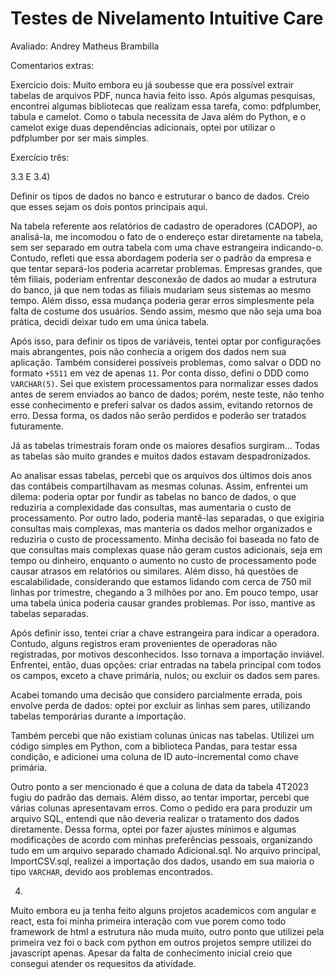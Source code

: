﻿# Testes de Nivelamento Intuitive Care

Avaliado: Andrey Matheus Brambilla

Comentarios extras:

Exercicio dois:
Muito embora eu já soubesse que era possível extrair tabelas de arquivos PDF, nunca havia feito isso. Após algumas pesquisas, 
encontrei algumas bibliotecas que realizam essa tarefa, como: pdfplumber, tabula e camelot. Como o tabula necessita
de Java além do Python, e o camelot exige duas dependências adicionais, optei por utilizar o pdfplumber por ser mais 
simples.

Exercício três:

3.3 E 3.4)

Definir os tipos de dados no banco e estruturar o banco de dados. Creio que esses sejam os dois pontos principais aqui.

Na tabela referente aos relatórios de cadastro de operadores (CADOP), ao analisá-la, me incomodou o fato de o endereço estar 
diretamente na tabela, sem ser separado em outra tabela com uma chave estrangeira indicando-o. Contudo, refleti que essa abordagem 
poderia ser o padrão da empresa e que tentar separá-los poderia acarretar problemas. Empresas grandes, que têm filiais, poderiam 
enfrentar desconexão de dados ao mudar a estrutura do banco, já que nem todas as filiais mudariam seus sistemas ao mesmo tempo. Além
disso, essa mudança poderia gerar erros simplesmente pela falta de costume dos usuários. Sendo assim, mesmo que não seja uma boa 
prática, decidi deixar tudo em uma única tabela.

Após isso, para definir os tipos de variáveis, tentei optar por configurações mais abrangentes, pois não conhecia a origem dos dados
nem sua aplicação. Também considerei possíveis problemas, como salvar o DDD no formato `+5511` em vez de apenas `11`. Por conta
disso, defini o DDD como `VARCHAR(5)`. Sei que existem processamentos para normalizar esses dados antes de serem enviados ao banco
de dados; porém, neste teste, não tenho esse conhecimento e preferi salvar os dados assim, evitando retornos de erro. Dessa forma,
os dados não serão perdidos e poderão ser tratados futuramente.

Já as tabelas trimestrais foram onde os maiores desafios surgiram... Todas as tabelas são muito grandes e muitos dados estavam 
despadronizados. 

Ao analisar essas tabelas, percebi que os arquivos dos últimos dois anos das contábeis compartilhavam as mesmas colunas. Assim, 
enfrentei um dilema: poderia optar por fundir as tabelas no banco de dados, o que reduziria a complexidade das consultas, mas aumentaria o custo de processamento. Por outro lado, poderia mantê-las separadas, o que exigiria consultas mais complexas, mas manteria os dados melhor organizados e reduziria o custo de processamento.
Minha decisão foi baseada no fato de que consultas mais complexas quase não geram custos adicionais, seja em tempo ou dinheiro, 
enquanto o aumento no custo de processamento pode causar atrasos em relatórios ou similares. Além disso, há questões de 
escalabilidade, considerando que estamos lidando com cerca de 750 mil linhas por trimestre, chegando a 3 milhões por ano. Em pouco
tempo, usar uma tabela única poderia causar grandes problemas. Por isso, mantive as tabelas separadas.

Após definir isso, tentei criar a chave estrangeira para indicar a operadora. Contudo, alguns registros eram provenientes de 
operadoras não registradas, por motivos desconhecidos. Isso tornava a importação inviável. Enfrentei, então, duas opções: criar 
entradas na tabela principal com todos os campos, exceto a chave primária, nulos; ou excluir os dados sem pares. 

Acabei tomando uma decisão que considero parcialmente errada, pois envolve perda de dados: optei por excluir as linhas sem pares, 
utilizando tabelas temporárias durante a importação.

Também percebi que não existiam colunas únicas nas tabelas. Utilizei um código simples em Python, com a biblioteca Pandas, para 
testar essa condição, e adicionei uma coluna de ID auto-incremental como chave primária.

Outro ponto a ser mencionado é que a coluna de data da tabela 4T2023 fugiu do padrão das demais. Além disso, ao tentar importar, 
percebi que várias colunas apresentavam erros. Como o pedido era para produzir um arquivo SQL, entendi que não deveria realizar o 
tratamento dos dados diretamente. Dessa forma, optei por fazer ajustes mínimos e algumas modificações de acordo com minhas 
preferências pessoais, organizando tudo em um arquivo separado chamado Adicional.sql. No arquivo principal, ImportCSV.sql, 
realizei a importação dos dados, usando em sua maioria o tipo `VARCHAR`, devido aos problemas encontrados.


4)
 Muito embora eu ja tenha feito alguns projetos academicos com angular e react, esta foi minha primeira interação com vue porem
como todo framework de html a estrutura não muda muito, outro ponto que utilizei pela primeira vez foi o back com python em outros
projetos sempre utilizei do javascript apenas.
Apesar da falta de conhecimento inicial creio que consegui atender os requesitos da atividade.
